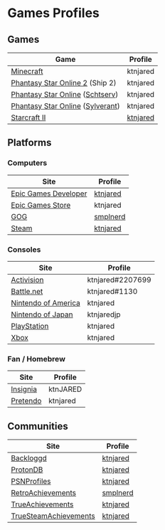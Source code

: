 # Games Profiles

## Games

| Game                                 | Profile                  |
| ------------------------------------ | ------------------------ |
| [Minecraft]                          | ktnjared                 |
| [Phantasy Star Online 2] (Ship 2)    | ktnjared                 |
| [Phantasy Star Online] ([Schtserv])  | ktnjared                 |
| [Phantasy Star Online] ([Sylverant]) | ktnjared                 |
| [Starcraft II]                       | [ktnjared][SC2-ktnjared] |

## Platforms

### Computers

| Site                   | Profile                           |
| ---------------------- | --------------------------------- |
| [Epic Games Developer] | [ktnjared][EpicGamesDev-ktnjared] |
| [Epic Games Store]     | ktnjared                          |
| [GOG]                  | [smplnerd][GOG-smplnerd]          |
| [Steam]                | [ktnjared][Steam-ktnjared]        |

### Consoles

| Site                  | Profile          |
| --------------------- | ---------------- |
| [Activision]          | ktnjared#2207699 |
| [Battle.net]          | ktnjared#1130    |
| [Nintendo of America] | ktnjared         |
| [Nintendo of Japan]   | ktnjaredjp       |
| [PlayStation]         | ktnjared         |
| [Xbox]                | ktnjared         |

### Fan / Homebrew

| Site       | Profile  |
| ---------- | -------- |
| [Insignia] | ktnJARED |
| [Pretendo] | ktnjared |

## Communities

| Site                    | Profile                                    |
| ----------------------- | ------------------------------------------ |
| [Backloggd]             | [ktnjared][Backloggd-ktnjared]             |
| [ProtonDB]              | [ktnjared][ProtonDB-ktnjared]              |
| [PSNProfiles]           | [ktnjared][PSNProfiles-ktnjared]           |
| [RetroAchievements]     | [smplnerd][RetroAchievements-smplnerd]     |
| [TrueAchievements]      | [ktnjared][TrueAchievements-ktnjared]      |
| [TrueSteamAchievements] | [ktnjared][TrueSteamAchievements-ktnjared] |

<!-- ## Games -->
[Minecraft]: https://www.minecraft.net/
[Phantasy Star Online 2]: https://pso2.com/
[Phantasy Star Online]: https://en.wikipedia.org/wiki/Phantasy_Star_Online
[SC2-ktnjared]: https://starcraft2.blizzard.com/profile/1/1/601736
[Schtserv]: https://schtserv.com/
[Starcraft II]: https://starcraft2.blizzard.com/
[Sylverant]: https://sylverant.net/

<!-- ## Platforms Links -->
[Activision]: https://www.callofduty.com/
[Battle.net]: https://battle.net/
[Epic Games Developer]: https://dev.epicgames.com/
[Epic Games Store]: https://store.epicgames.com/
[EpicGamesDev-ktnjared]: https://dev.epicgames.com/community/profile/v1dGX/ktnjared
[GOG-smplnerd]: https://www.gog.com/u/smplnerd
[GOG]: https://www.gog.com/
[Insignia]: https://insignia.live/
[Nintendo of America]: https://www.nintendo.com/
[Nintendo of Japan]: https://www.nintendo.co.jp/
[PlayStation]: https://www.playstation.com/
[Pretendo]: https://pretendo.network/
[Steam-ktnjared]: https://steamcommunity.com/id/ktnjared/
[Steam]: https://steampowered.com/
[Xbox]: https://www.xbox.com/

<!-- ## Communities Links -->
[Backloggd-ktnjared]: https://www.backloggd.com/u/ktnjared/
[Backloggd]: https://www.backloggd.com/
[ProtonDB-ktnjared]: https://www.protondb.com/users/948902269
[ProtonDB]: https://www.protondb.com
[PSNProfiles-ktnjared]: https://psnprofiles.com/ktnJARED
[PSNProfiles]: https://psnprofiles.com/
[RetroAchievements-smplnerd]: https://retroachievements.org/user/smplnerd
[RetroAchievements]: https://retroachievements.org/
[TrueAchievements-ktnjared]: https://www.trueachievements.com/gamer/ktnjared
[TrueAchievements]: https://www.trueachievements.com/
[TrueSteamAchievements-ktnjared]: https://truesteamachievements.com/gamer/ktnjared
[TrueSteamAchievements]: https://truesteamachievements.com/
